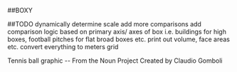 ##BOXY


##TODO
dynamically determine scale
add more comparisons
add comparison logic based on primary axis/ axes of box i.e. buildings for high boxes, football pitches for flat broad boxes etc.
print out volume, face areas etc.
convert everything to meters
grid

Tennis ball graphic -- From the Noun Project Created by Claudio Gomboli

